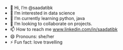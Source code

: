 - 👋 Hi, I’m @saadatibk
- 👀 I’m interested in data science
- 🌱 I’m currently learning python, java
- 💞️ I’m looking to collaborate on projects.
- 📫 How to reach me www.linkedin.com/in/saadatibk
- 😄 Pronouns: she/her
- ⚡ Fun fact: love travelling

<!---
saadatibk/saadatibk is a ✨ special ✨ repository because its `README.md` (this file) appears on your GitHub profile.
You can click the Preview link to take a look at your changes.
--->
